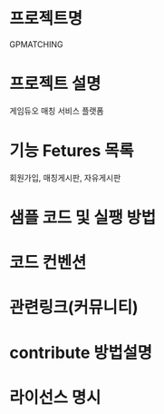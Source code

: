 # 프로젝트명
GPMATCHING

# 프로젝트 설명
게임듀오 매칭 서비스 플랫폼

# 기능 Fetures 목록
회원가입, 매칭게시판, 자유게시판

# 샘플 코드 및 실팽 방법


# 코드 컨벤션

# 관련링크(커뮤니티)

# contribute 방법설명

# 라이선스 명시

